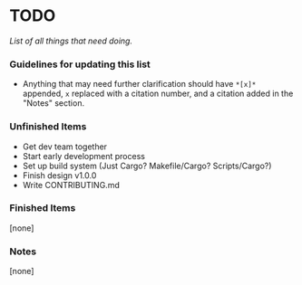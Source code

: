 # TODO

_List of all things that need doing._

### Guidelines for updating this list

- Anything that may need further clarification should have `*[x]*` appended, `x` replaced with a citation number, and a citation
added in the "Notes" section.

### Unfinished Items

- Get dev team together
- Start early development process
- Set up build system (Just Cargo? Makefile/Cargo? Scripts/Cargo?)
- Finish design v1.0.0
- Write CONTRIBUTING.md

### Finished Items

[none]

### Notes

[none]
